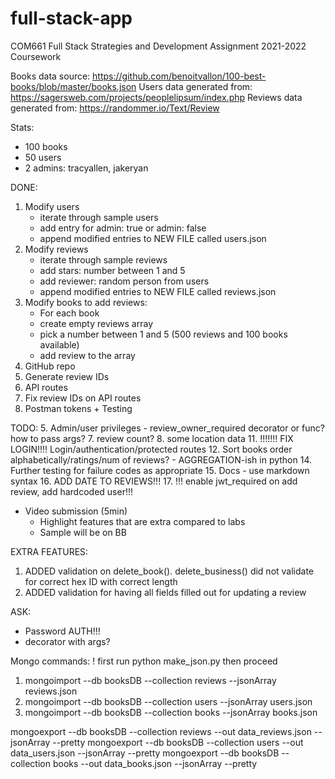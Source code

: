 # full-stack-app

COM661 Full Stack Strategies and Development Assignment 2021-2022 Coursework

Books data source: https://github.com/benoitvallon/100-best-books/blob/master/books.json
Users data generated from: https://sagersweb.com/projects/peoplelipsum/index.php
Reviews data generated from: https://randommer.io/Text/Review

Stats:

- 100 books
- 50 users
- 2 admins: tracyallen, jakeryan

DONE:

1. Modify users
   - iterate through sample users
   - add entry for admin: true or admin: false
   - append modified entries to NEW FILE called users.json
2. Modify reviews
   - iterate through sample reviews
   - add stars: number between 1 and 5
   - add reviewer: random person from users
   - append modified entries to NEW FILE called reviews.json
3. Modify books to add reviews:
   - For each book
   - create empty reviews array
   - pick a number between 1 and 5 (500 reviews and 100 books available)
   - add review to the array
4. GitHub repo
5. Generate review IDs
6. API routes
7. Fix review IDs on API routes
8. Postman tokens + Testing

TODO: 5. Admin/user privileges - review_owner_required decorator or func? how to pass args? 7. review count? 8. some location data 11. !!!!!!! FIX LOGIN!!!! Login/authentication/protected routes 12. Sort books order alphabetically/ratings/num of reviews? - AGGREGATION-ish in python 14. Further testing for failure codes as appropriate 15. Docs - use markdown syntax 16. ADD DATE TO REVIEWS!!! 17. !!! enable jwt_required on add review, add hardcoded user!!!

- Video submission (5min)
  - Highlight features that are extra compared to labs
  - Sample will be on BB

EXTRA FEATURES:

1. ADDED validation on delete_book(). delete_business() did not validate for correct hex ID with correct length
2. ADDED validation for having all fields filled out for updating a review

ASK:

- Password AUTH!!!
- decorator with args?

Mongo commands:
! first run python make_json.py
then proceed

1. mongoimport --db booksDB --collection reviews --jsonArray reviews.json
2. mongoimport --db booksDB --collection users --jsonArray users.json
3. mongoimport --db booksDB --collection books --jsonArray books.json

mongoexport --db booksDB --collection reviews --out data_reviews.json --jsonArray --pretty
mongoexport --db booksDB --collection users --out data_users.json --jsonArray --pretty
mongoexport --db booksDB --collection books --out data_books.json --jsonArray --pretty
